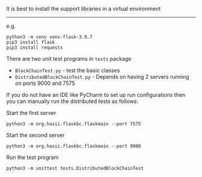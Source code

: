 
It is best to install the support libraries in a virtual environment

***
e.g.

```commandline
python3 -m venv venv-flask-3.9.7
pip3 install flask
pip3 install requests
```

There are two unit test programs in `tests` package

* `BlockChainTest.py` - test the basic classes
* `DistributedBlockChainTest.py` - Depends on having 2 servers running on ports 9000 and 7575 

If you do not have an IDE like PyCharm to set up run configurations then you can 
manually run the distributed tests as follows:

Start the first server

```commandline
python3 -m org.hasii.flaskbc.flaskmain --port 7575
```

Start the second server

```commandline
python3 -m org.hasii.flaskbc.flaskmain --port 9000
```

Run the test program

```commandline
python3 -m unittest tests.DistributedBlockChainTest
```
